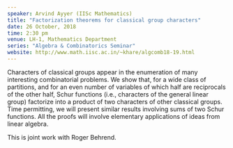 ```yaml
---
speaker: Arvind Ayyer (IISc Mathematics)
title: "Factorization theorems for classical group characters"
date: 26 October, 2018
time: 2:30 pm
venue: LH-1, Mathematics Department
series: "Algebra & Combinatorics Seminar"
website: http://www.math.iisc.ac.in/~khare/algcomb18-19.html
---
```


Characters of classical groups appear in the enumeration of many
interesting combinatorial problems. We show that, for a wide
class of partitions, and for an even number of variables of
which half are reciprocals of the other half, Schur functions
(i.e., characters of the general linear group) factorize into
a product of two characters of other classical groups. Time
permitting, we will present similar results involving sums of
two Schur functions. All the proofs will involve elementary
applications of ideas from linear algebra.

This is joint work with Roger Behrend.
